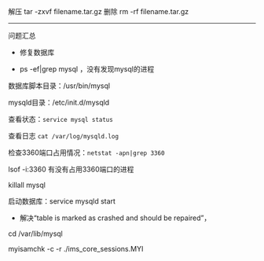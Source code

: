 
解压 tar -zxvf filename.tar.gz
删除 rm -rf filename.tar.gz


---
问题汇总
* 修复数据库

 * ps -ef|grep mysql ，没有发现mysql的进程

数据库脚本目录：/usr/bin/mysql

mysqld目录：/etc/init.d/mysqld

查看状态：`service mysql status`

查看日志 `cat /var/log/mysqld.log`

检查3360端口占用情况：`netstat -apn|grep 3360`

lsof -i:3360 有没有占用3360端口的进程

killall mysql

启动数据库：service mysqld start

* 解决“table is marked as crashed and should be repaired”，

cd /var/lib/mysql

myisamchk -c -r ./ims_core_sessions.MYI

